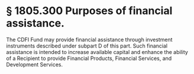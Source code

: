 # § 1805.300   Purposes of financial assistance.

The CDFI Fund may provide financial assistance through investment instruments described under subpart D of this part. Such financial assistance is intended to increase available capital and enhance the ability of a Recipient to provide Financial Products, Financial Services, and Development Services.




